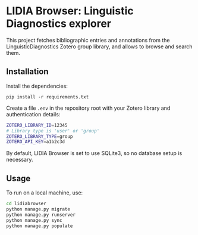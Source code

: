 # LIDIA Browser: Linguistic Diagnostics explorer

This project fetches bibliographic entries and annotations from the LinguisticDiagnostics Zotero group library, and allows to browse and search them.


## Installation

Install the dependencies:

    pip install -r requirements.txt

Create a file `.env` in the repository root with your Zotero library and authentication details:

```sh
ZOTERO_LIBRARY_ID=12345
# Library type is 'user' or 'group'
ZOTERO_LIBRARY_TYPE=group
ZOTERO_API_KEY=a1b2c3d
```

By default, LIDIA Browser is set to use SQLite3, so no database setup is necessary.


## Usage

To run on a local machine, use:

```sh
cd lidiabrowser
python manage.py migrate
python manage.py runserver
python manage.py sync
python manage.py populate
```

